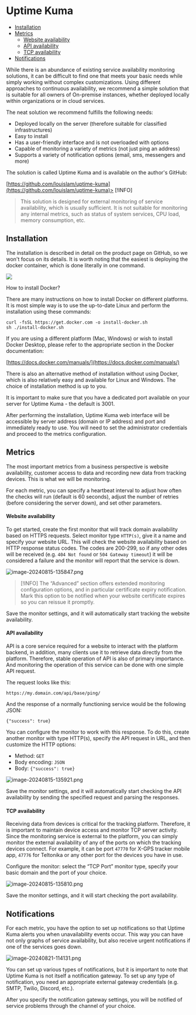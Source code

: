 # Uptime Kuma

- [Installation](#installation)
- [Metrics](#metrics)
  - [Website availability](#website-availability)
  - [API availability](#api-availability)
  - [TCP availability](#tcp-availability)
- [Notifications](#notifications)

While there is an abundance of existing service availability monitoring solutions, it can be difficult to find one that meets your basic needs while simply working without complex customizations. Using different approaches to continuous availability, we recommend a simple solution that is suitable for all owners of On-premise instances, whether deployed locally within organizations or in cloud services.

The neat solution we recommend fulfills the following needs:

- Deployed locally on the server (therefore suitable for classified infrastructures)
- Easy to install
- Has a user-friendly interface and is not overloaded with options
- Capable of monitoring a variety of metrics (not just ping an address)
- Supports a variety of notification options (email, sms, messengers and more)

The solution is called Uptime Kuma and is available on the author's GitHub:

[https://github.com/louislam/uptime-kuma](https://github.com/louislam/uptime-kuma)> [!INFO]
> This solution is designed for external monitoring of service availability, which is usually sufficient. It is not suitable for monitoring any internal metrics, such as status of system services, CPU load, memory consumption, etc.

## Installation

The installation is described in detail on the product page on GitHub, so we won't focus on its details. It is worth noting that the easiest is deploying the docker container, which is done literally in one command.

![](https://squaregps.atlassian.net/wiki/images/icons/grey_arrow_down.png)

How to install Docker?

There are many instructions on how to install Docker on different platforms. It is most simple way is to use the up-to-date Linux and perform the installation using these commands:

```
curl -fsSL https://get.docker.com -o install-docker.sh
sh ./install-docker.sh
```

If you are using a different platform (Mac, Windows) or wish to install Docker Desktop, please refer to the appropriate section in the Docker documentation:

[https://docs.docker.com/manuals/](https://docs.docker.com/manuals/)

There is also an alternative method of installation without using Docker, which is also relatively easy and available for Linux and Windows. The choice of installation method is up to you.

It is important to make sure that you have a dedicated port available on your server for Uptime Kuma - the default is 3001.

After performing the installation, Uptime Kuma web interface will be accessible by server address (domain or IP address) and port and immediately ready to use. You will need to set the administrator credentials and proceed to the metrics configuration.

## Metrics

The most important metrics from a business perspective is website availability, customer access to data and recording new data from tracking devices. This is what we will be monitoring.

For each metric, you can specify a heartbeat interval to adjust how often the checks will run (default is 60 seconds), adjust the number of retries (before considering the server down), and set other parameters.

#### Website availability

To get started, create the first monitor that will track domain availability based on HTTPS requests. Select monitor type `HTTP(s)`, give it a name and specify your website URL. This will check the website availability based on HTTP response status codes. The codes are 200-299, so if any other odes will be received (e.g. `404 Not found` or `504 Gateway timeout`) it will be considered a failure and the monitor will report that the service is down.

![image-20240815-135847.png](attachments/image-20240815-135847.png)

> [!INFO]
> The “Advanced” section offers extended monitoring configuration options, and in particular certificate expiry notification. Mark this option to be notified when your website certificate expires so you can reissue it promptly.

Save the monitor settings, and it will automatically start tracking the website availability.

#### API availability

API is a core service required for a website to interact with the platform backend, in addition, many clients use it to retrieve data directly from the platform. Therefore, stable operation of API is also of primary importance. And monitoring the operation of this service can be done with one simple API request.

The request looks like this:

```
https://my.domain.com/api/base/ping/
```

And the response of a normally functioning service would be the following JSON:

```
{"success": true}
```

You can configure the monitor to work with this response. To do this, create another monitor with type HTTP(s), specify the API request in URL, and then customize the HTTP options:

- Method: `GET`
- Body encoding: `JSON`
- Body: `{"success": true}`

![image-20240815-135921.png](attachments/image-20240815-135921.png)

Save the monitor settings, and it will automatically start checking the API availability by sending the specified request and parsing the responses.

#### TCP availability

Receiving data from devices is critical for the tracking platform. Therefore, it is important to maintain device access and monitor TCP server activity. Since the monitoring service is external to the platform, you can simply monitor the external availability of any of the ports on which the tracking devices connect. For example, it can be port `47770` for X-GPS tracker mobile app, `47776` for Teltonika or any other port for the devices you have in use.

Configure the monitor: select the “TCP Port” monitor type, specify your basic domain and the port of your choice.

![image-20240815-135810.png](attachments/image-20240815-135810.png)

Save the monitor settings, and it will start checking the port availability.

## Notifications

For each metric, you have the option to set up notifications so that Uptime Kuma alerts you when unavailability events occur. This way you can have not only graphs of service availability, but also receive urgent notifications if one of the services goes down.

![image-20240821-114131.png](attachments/image-20240821-114131.png)

You can set up various types of notifications, but it is important to note that Uptime Kuma is not itself a notification gateway. To set up any type of notification, you need an appropriate external gateway credentials (e.g. SMTP, Twilio, Discord, etc.).

After you specify the notification gateway settings, you will be notified of service problems through the channel of your choice.